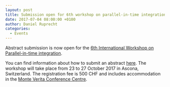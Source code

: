 ```yaml
---
layout: post
title: Submission open for 6th workshop on parallel-in-time integration
date: 2017-07-04 08:00:00 +0100
author: Daniel Ruprecht
categories:
  - Events
---
```


Abstract submission is now open for the [6th International Workshop on Parallel-in-time integration](/events/6th-pint-workshop/).

<!--more-->

You can find information about how to submit an abstract [here](https://www.ics.usi.ch/index.php/news/248-6th-workshop-on-parallel-in-time-methods-in-monte-verita). The workshop will take place from 23 to 27 October 2017 in Ascona, Switzerland. The registration fee is 500 CHF and includes accommodation in the [Monte Verita Conference Centre](http://www.monteverita.org/en/24/conference-centre-monte-verita.aspx).